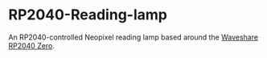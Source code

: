 # RP2040-Reading-lamp
An RP2040-controlled Neopixel reading lamp based around the [Waveshare RP2040 Zero]([url](https://www.waveshare.com/rp2040-zero.htm)).
